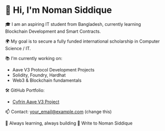 # 👋 Hi, I'm Noman Siddique

🎓 I am an aspiring IT student from Bangladesh, currently learning Blockchain Development and Smart Contracts.

🌍 My goal is to secure a fully funded international scholarship in Computer Science / IT.

📚 I'm currently working on:
- Aave V3 Protocol Development Projects
- Solidity, Foundry, Hardhat
- Web3 & Blockchain fundamentals

🛠️ GitHub Portfolio:
- [Cyfrin Aave V3 Project](https://github.com/Nomanssiddique/cyfrin-aave-v3-course)

📫 Contact: your_email@example.com (change this)

🌱 Always learning, always building 🚀
Write to Noman Siddique
